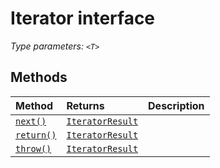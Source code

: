 # Iterator <T> interface



_Type parameters: `<T>`_











## Methods

| Method	   |  Returns	| Description|
|:-------------|:-------|:-----------|
|[`next()`](next-iterator.md)      | [`IteratorResult`](../../es6-promise.api/interface/iteratorresult.md)<T> |  |
|[`return()`](return-iterator.md)      | [`IteratorResult`](../../es6-promise.api/interface/iteratorresult.md)<T> |  |
|[`throw()`](throw-iterator.md)      | [`IteratorResult`](../../es6-promise.api/interface/iteratorresult.md)<T> |  |




